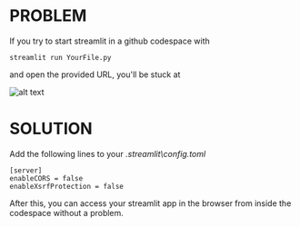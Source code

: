 # PROBLEM

If you try to start streamlit in a github codespace with

```streamlit run YourFile.py```

and open the provided URL, you'll be stuck at

![alt text](https://github.com/RomanKehr/streamlit-codespaces/raw/main/pleasewait.png "Please wait...")

# SOLUTION

Add the following lines to your _.streamlit\config.toml_

```
[server]
enableCORS = false
enableXsrfProtection = false
```

After this, you can access your streamlit app in the browser from inside the codespace without a problem.
